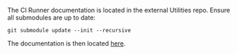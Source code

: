 <!--
 SPDX-FileCopyrightText: Copyright (c) 2022-2024, NVIDIA CORPORATION & AFFILIATES. All rights reserved.
 SPDX-License-Identifier: Apache-2.0

 Licensed under the Apache License, Version 2.0 (the "License");
 you may not use this file except in compliance with the License.
 You may obtain a copy of the License at

 http://www.apache.org/licenses/LICENSE-2.0

 Unless required by applicable law or agreed to in writing, software
 distributed under the License is distributed on an "AS IS" BASIS,
 WITHOUT WARRANTIES OR CONDITIONS OF ANY KIND, either express or implied.
 See the License for the specific language governing permissions and
 limitations under the License.
-->

The CI Runner documentation is located in the external Utilities repo. Ensure all submodules are up to date:

```
git submodule update --init --recursive
```

The documentation is then located [here](../../external/utilities/ci/runner/README.md).
